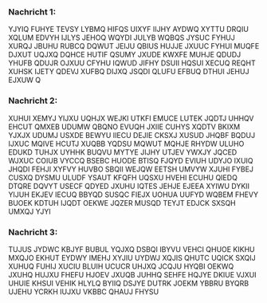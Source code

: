 
### Nachricht 1:
YJYIQ FUHYE TEVSY LYBMQ HIFQS UIXYF IIJHY AYDWQ XYTTU DRQIU XQLUM EDVYH IJLYS JEHOQ WQYDI JULYB WQBQS JYSUC FYHUJ XURQJ JBUHU RUBCQ DQWUT JEIJU QBIUS HUJJE JXUUC FYHUI MUQFE DJXUT UQJXQ DQHCE HUTIF QSUMY JXUDE KWXFE MUHJE QDUDJ YHUFB QDUJR OJXUU CFYHU IQWUD JIFHY DSUII HQSUI XECUQ REQHT XUHSK IJETY QDEVJ XUFBQ DIJXQ JSQDI QLUFU EFBUQ DTHUI JEHUJ EJXUW Q

### Nachricht 2:
XUHUI XEMYJ YIJXU UQHJX WEJKI UTKFI EMUCE LUTEK JQDTJ UHHQV EHCUT QMXEB UDUMW QBQNO EVUQH JXIIE CUHYS XQDTV BKIXM YJXJX UDUMJ USXDE BEWYU IIECU DEJIE CKSXJ XUSUD JHQBF BQDUJ IJXUC MQIVE HCUTJ XUQBB YQDSU MQWUT MQHJE RHYDW ULUHO EDUKD TUHJX UYHHK BUQVU MYTYE JIJHY UTJEV YWXJY JQCED WJXUC COIUB VYCCQ BSEBC HUODE BTISQ FJQYD EVIUH UDYJO IXUIQ JHQDI FEHJI XYFVY HUVBO SBQII WEJQW EETSH UMVYW XJUHI FYBEJ CUSXQ DYSMU ULUDF YSAUT KFQFH UQSXU HVEHI ECUHU QIEDQ DTQRE DQVYT USECF QDYED JXUHU IQTES JEHJE EJEEA XYIWU DYKII YIJUH EKJEV IECUQ BBYQD SUSQC FIEJX UOHUA UUFYD WQBEM FHEVY BUOEK KDTUH IJQDT OEKWE JQZER MUSQD TEYJT EDJCK SXSQH UMXQJ YJYI

### Nachricht 3:
TUJUS JYDWC KBJYF BUBUL YQJXQ DSBQI IBYVU VEHCI QHUOE KIKHU MXQJO EKHUT EYDWY IMEHJ XYJIU UYDWJ XQJIS QHUTC UQICK SXQIJ XUHUQ FUHIJ XUCIU BLUIH UCUCR UHJXQ JCQJU HYQBI OEKWQ JXUHQ HUJXU FHEFU HJOEV JXUQB JUHHQ SEHFE HQJYE DKIUE VJXUI UHUIE KHSUI VEHIK HLYLQ BYIIQ DSJYE DUTRK JOEKM YBBRU BYQRB UJEHU YCRKH IUJXU VKBBC QHAUJ FHYSU
